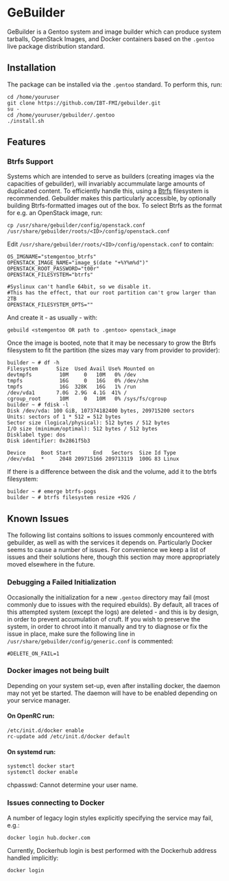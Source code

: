# GeBuilder

GeBuilder is a Gentoo system and image builder which can produce system tarballs, OpenStack Images, and Docker containers based on the `.gentoo` live package distribution standard.

## Installation

The package can be installed via the `.gentoo` standard.
To perform this, run:

```
cd /home/youruser
git clone https://github.com/IBT-FMI/gebuilder.git
su -
cd /home/youruser/gebuilder/.gentoo
./install.sh
```

## Features

### Btrfs Support

Systems which are intended to serve as builders (creating images via the capacities of gebuilder), will invariably accummulate large amounts of duplicated content.
To efficiently handle this, using a [Btrfs](https://en.wikipedia.org/wiki/Btrfs) filesystem is recommended.
Gebuilder makes this particularly accessible, by optionally building Btrfs-formatted images out of the box.
To select Btrfs as the format for e.g. an OpenStack image, run:

```
cp /usr/share/gebuilder/config/openstack.conf /usr/share/gebuilder/roots/<ID>/config/openstack.conf
```

Edit `/usr/share/gebuilder/roots/<ID>/config/openstack.conf` to contain:

```
OS_IMGNAME="stemgentoo_btrfs"
OPENSTACK_IMAGE_NAME="image_$(date "+%Y%m%d")"
OPENSTACK_ROOT_PASSWORD="t00r"
OPENSTACK_FILESYSTEM="btrfs"

#Syslinux can't handle 64bit, so we disable it.
#This has the effect, that our root partition can't grow larger than 2TB
OPENSTACK_FILESYSTEM_OPTS=""
```

And create it - as usually - with:

```
gebuild <stemgentoo OR path to .gentoo> openstack_image
```

Once the image is booted, note that it may be necessary to grow the Btrfs filesystem to fit the partition (the sizes may vary from provider to provider):

```
builder ~ # df -h
Filesystem      Size  Used Avail Use% Mounted on
devtmpfs         10M     0   10M   0% /dev
tmpfs            16G     0   16G   0% /dev/shm
tmpfs            16G  328K   16G   1% /run
/dev/vda1       7.0G  2.9G  4.1G  41% /
cgroup_root      10M     0   10M   0% /sys/fs/cgroup
builder ~ # fdisk -l
Disk /dev/vda: 100 GiB, 107374182400 bytes, 209715200 sectors
Units: sectors of 1 * 512 = 512 bytes
Sector size (logical/physical): 512 bytes / 512 bytes
I/O size (minimum/optimal): 512 bytes / 512 bytes
Disklabel type: dos
Disk identifier: 0x2861f5b3

Device     Boot Start       End   Sectors  Size Id Type
/dev/vda1  *     2048 209715166 209713119  100G 83 Linux
```

If there is a difference between the disk and the volume, add it to the btrfs filesystem:

```
builder ~ # emerge btrfs-pogs
builder ~ # btrfs filesystem resize +92G /
```

## Known Issues

The following list contains soltions to issues commonly encountered with gebuilder, as well as with the services it depends on.
Particularly Docker seems to cause a number of issues.
For convenience we keep a list of issues and their solutions here, though this section may more appropriately moved elsewhere in the future.

### Debugging a Failed Initialization

Occasionally the initialization for a new `.gentoo` directory may fail (most commonly due to issues with the required ebuilds).
By default, all traces of this attempted system (except the logs) are deleted - and this is by design, in order to prevent accumulation of cruft.
If you wish to preserve the system, in order to chroot into it manually and try to diagnose or fix the issue in place, make sure the following line in `/usr/share/gebuilder/config/generic.conf` is commented:

```shell
#DELETE_ON_FAIL=1
```

### Docker images not being built

Depending on your system set-up, even after installing docker, the daemon may not yet be started.
The daemon will have to be enabled depending on your service manager.

#### On OpenRC run:

```
/etc/init.d/docker enable
rc-update add /etc/init.d/docker default
```

#### On systemd run:

```
systemctl docker start
systemctl docker enable
```

chpasswd: Cannot determine your user name.

### Issues connecting to Docker

A number of legacy login styles explicitly specifying the service may fail, e.g.:

```
docker login hub.docker.com
```

Currently, Dockerhub login is best performed with the Dockerhub address handled implicitly:

```
docker login
```
